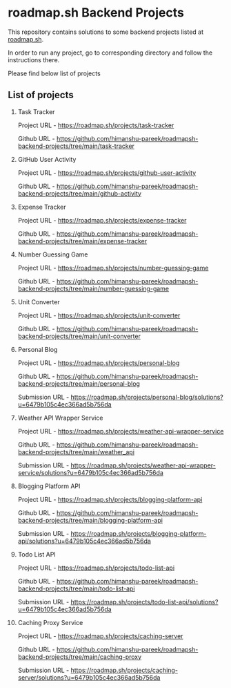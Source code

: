 # roadmap.sh Backend Projects

This repository contains solutions to some backend projects listed at [roadmap.sh](https://roadmap.sh/backend/projects).

In order to run any project, go to corresponding directory and follow the instructions there.

Please find below list of projects

## List of projects

1. Task Tracker

    Project URL - https://roadmap.sh/projects/task-tracker
   
    Github URL - https://github.com/himanshu-pareek/roadmapsh-backend-projects/tree/main/task-tracker

2. GitHub User Activity

    Project URL - https://roadmap.sh/projects/github-user-activity
   
    Github URL - https://github.com/himanshu-pareek/roadmapsh-backend-projects/tree/main/github-activity

3. Expense Tracker

    Project URL - https://roadmap.sh/projects/expense-tracker

    Github URL - https://github.com/himanshu-pareek/roadmapsh-backend-projects/tree/main/expense-tracker

4. Number Guessing Game

    Project URL - https://roadmap.sh/projects/number-guessing-game

    Github URL - https://github.com/himanshu-pareek/roadmapsh-backend-projects/tree/main/number-guessing-game

5. Unit Converter

    Project URL - https://roadmap.sh/projects/unit-converter

    Github URL - https://github.com/himanshu-pareek/roadmapsh-backend-projects/tree/main/unit-converter

6. Personal Blog

    Project URL - https://roadmap.sh/projects/personal-blog

    Github URL - https://github.com/himanshu-pareek/roadmapsh-backend-projects/tree/main/personal-blog

    Submission URL - https://roadmap.sh/projects/personal-blog/solutions?u=6479b105c4ec366ad5b756da

7. Weather API Wrapper Service

    Project URL - https://roadmap.sh/projects/weather-api-wrapper-service

    Github URL - https://github.com/himanshu-pareek/roadmapsh-backend-projects/tree/main/weather_api

    Submission URL - https://roadmap.sh/projects/weather-api-wrapper-service/solutions?u=6479b105c4ec366ad5b756da

8. Blogging Platform API

    Project URL - https://roadmap.sh/projects/blogging-platform-api

    Github URL - https://github.com/himanshu-pareek/roadmapsh-backend-projects/tree/main/blogging-platform-api

    Submission URL - https://roadmap.sh/projects/blogging-platform-api/solutions?u=6479b105c4ec366ad5b756da

9. Todo List API

    Project URL - https://roadmap.sh/projects/todo-list-api

    Github URL - https://github.com/himanshu-pareek/roadmapsh-backend-projects/tree/main/todo-list-api

    Submission URL - https://roadmap.sh/projects/todo-list-api/solutions?u=6479b105c4ec366ad5b756da


10. Caching Proxy Service

    Project URL - https://roadmap.sh/projects/caching-server

    Github URL - https://github.com/himanshu-pareek/roadmapsh-backend-projects/tree/main/caching-proxy

    Submission URL - https://roadmap.sh/projects/caching-server/solutions?u=6479b105c4ec366ad5b756da


